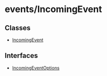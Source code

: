 # events/IncomingEvent

## Classes

- [IncomingEvent](classes/IncomingEvent.md)

## Interfaces

- [IncomingEventOptions](interfaces/IncomingEventOptions.md)
